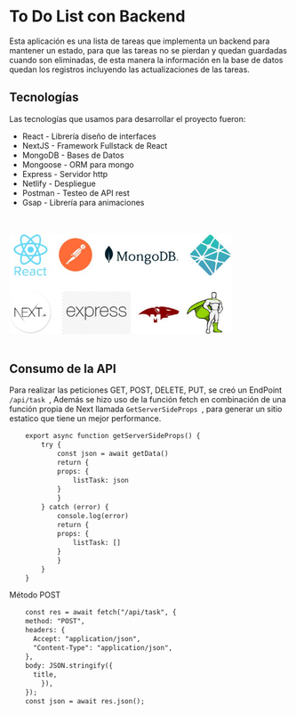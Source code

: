 # To Do List con Backend 


Esta aplicación es una lista de tareas que implementa un backend para mantener un estado, para que las tareas no se pierdan y quedan guardadas cuando son eliminadas, de esta manera la información en la base de datos quedan los registros incluyendo las actualizaciones de las tareas.


## Tecnologías


Las tecnologías que usamos para desarrollar el proyecto fueron:


- React - Librería diseño de interfaces
- NextJS - Framework Fullstack de React
- MongoDB - Bases de Datos
- Mongoose - ORM para mongo
- Express - Servidor http
- Netlify - Despliegue
- Postman - Testeo de API rest
- Gsap  - Librería para animaciones 



<br/>
<br/>

<img src='./public/img/img.jpg' width='400px'/>

<br/>
<br/>

## Consumo de la API

Para realizar las peticiones GET, POST, DELETE, PUT, se creó un EndPoint <code>/api/task </code>, Además se hizo uso de la función fetch en combinación de una función propia de Next llamada <code>GetServerSideProps </code>, para generar un sitio estatico que tiene un mejor performance.


        export async function getServerSideProps() {
            try {
                const json = await getData()
                return {
                props: {
                    listTask: json
                }
                }
            } catch (error) {
                console.log(error)
                return {
                props: {
                    listTask: []
                }
                }
            }
        }



Método POST

        const res = await fetch("/api/task", {
        method: "POST",
        headers: {
          Accept: "application/json",
          "Content-Type": "application/json",
        },
        body: JSON.stringify({
          title,
            }),
        });
        const json = await res.json();


